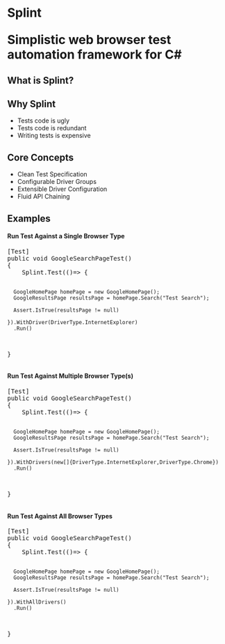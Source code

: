 <h1>Splint

Simplistic web browser test automation framework for C#

<h2>What is Splint?</h2>

<h2>Why Splint</h2>
<ul>
    <li>Tests code is ugly</li>
    <li>Tests code is redundant</li>
    <li>Writing tests is expensive</li>
</ul>

<h2>Core Concepts</h2>
<ul>
    <li>Clean Test Specification</li>
    <li>Configurable Driver Groups</li>
    <li>Extensible Driver Configuration</li>
    <li>Fluid API Chaining</li>
</ul>

<h2>Examples</h2>

<h4>Run Test Against a Single Browser Type</h4>
<pre>
[Test]
public void GoogleSearchPageTest()
{
    Splint.Test(()=> {
    
      GoogleHomePage homePage = new GoogleHomePage();
      GoogleResultsPage resultsPage = homePage.Search("Test Search");
      
      Assert.IsTrue(resultsPage != null)
      
    }).WithDriver(DriverType.InternetExplorer)
      .Run()
}
</pre>

<h4>Run Test Against Multiple Browser Type(s)</h4>
<pre>
[Test]
public void GoogleSearchPageTest()
{
    Splint.Test(()=> {
    
      GoogleHomePage homePage = new GoogleHomePage();
      GoogleResultsPage resultsPage = homePage.Search("Test Search");
      
      Assert.IsTrue(resultsPage != null)
      
    }).WithDrivers(new[]{DriverType.InternetExplorer,DriverType.Chrome})
      .Run()
}
</pre>

<h4>Run Test Against All Browser Types</h4>
<pre>
[Test]
public void GoogleSearchPageTest()
{
    Splint.Test(()=> {
    
      GoogleHomePage homePage = new GoogleHomePage();
      GoogleResultsPage resultsPage = homePage.Search("Test Search");
      
      Assert.IsTrue(resultsPage != null)
      
    }).WithAllDrivers()
      .Run()
}
</pre>




